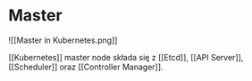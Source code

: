 # Master

![[Master in Kubernetes.png]]

[[Kubernetes]] master node składa się z [[Etcd]], [[API Server]], [[Scheduler]] oraz [[Controller Manager]].